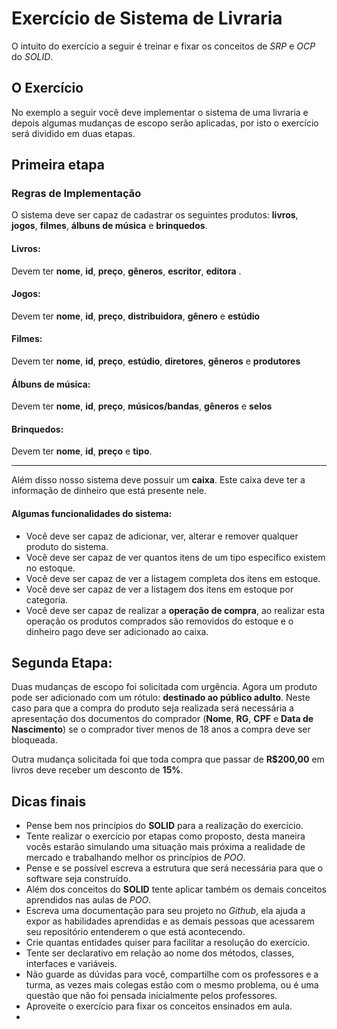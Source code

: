 # Exercício de Sistema de Livraria
O intuito do exercício a seguir é treinar e fixar os conceitos de *SRP* e *OCP* do *SOLID*.

## O Exercício
No exemplo a seguir você deve implementar o sistema de uma livraria e depois algumas mudanças de escopo serão aplicadas, por isto o exercício será dividido em duas etapas.

## Primeira etapa

### Regras de Implementação
O sistema deve ser capaz de cadastrar os seguintes produtos: **livros**, **jogos**, **filmes**, **álbuns de música** e **brinquedos**.

#### Livros:
Devem ter **nome**, **id**, **preço**, **gêneros**, **escritor**, **editora** .

#### Jogos:
Devem ter **nome**, **id**, **preço**, **distribuidora**, **gênero** e **estúdio**

#### Filmes:
Devem ter **nome**, **id**, **preço**, **estúdio**, **diretores**, **gêneros** e **produtores**

#### Álbuns de música:
Devem ter **nome**, **id**, **preço**, **músicos/bandas**, **gêneros** e **selos**

#### Brinquedos:
Devem ter **nome**, **id**, **preço** e **tipo**.
<hr />

Além disso nosso sistema deve possuir um **caixa**. Este caixa deve ter a informação de dinheiro que está presente nele.

#### Algumas funcionalidades do sistema:

 - Você deve ser capaz de adicionar, ver, alterar e remover qualquer produto do sistema.
 - Você deve ser capaz de ver quantos itens de um tipo específico existem no estoque.
 - Você deve ser capaz de ver a listagem completa dos itens em estoque.
 - Você deve ser capaz de ver a listagem dos itens em estoque por categoria.
 - Você deve ser capaz de realizar a **operação de compra**, ao realizar esta operação os produtos comprados são removidos do estoque e o dinheiro pago deve ser adicionado ao caixa.

## Segunda Etapa:

Duas mudanças de escopo foi solicitada com urgência. Agora um produto pode ser adicionado com um rótulo: **destinado ao público adulto**. Neste caso para que a compra do produto seja realizada será necessária a apresentação dos documentos do comprador (**Nome**, **RG**, **CPF** e **Data de Nascimento**) se o comprador tiver menos de 18 anos a compra deve ser bloqueada.

Outra mudança solicitada foi que toda compra que passar de **R$200,00** em livros deve receber um desconto de **15%**.

## Dicas finais

 - Pense bem nos princípios do **SOLID** para a realização do exercício.
 - Tente realizar o exercício por etapas como proposto, desta maneira vocês estarão simulando uma situação mais próxima a realidade de mercado e trabalhando melhor os princípios de *POO*.
 - Pense e se possível escreva a estrutura que será necessária para que o software seja construído.
 - Além dos conceitos do **SOLID** tente aplicar também os demais conceitos aprendidos nas aulas de *POO*.
 - Escreva uma documentação para seu projeto no *Github*, ela ajuda a expor as habilidades aprendidas e as demais pessoas que acessarem seu repositório entenderem o que está acontecendo.
 - Crie quantas entidades quiser para facilitar a resolução do exercício.
 - Tente ser declarativo em relação ao nome dos métodos, classes, interfaces e variáveis.
 - Não guarde as dúvidas para você, compartilhe com os professores e a turma, as vezes mais colegas estão com o mesmo problema, ou é uma questão que não foi pensada inicialmente pelos professores.
 - Aproveite o exercício para fixar os conceitos ensinados em aula.
 - 